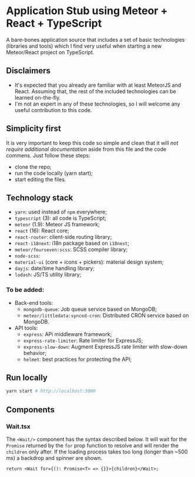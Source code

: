 # Application Stub using Meteor + React + TypeScript

A bare-bones application source that includes a set of basic technologies (libraries and tools)
which I find very useful when starting a new Meteor/React project on TypeScript.

## Disclaimers

- It's expected that you already are familiar with at least MeteorJS and React. Assuming that,
  the rest of the included technologies can be learned on-the-fly.
- I'm not an expert in any of these technologies, so I will welcome any useful contribution to
  this code.

## Simplicity first

It is very important to keep this code so simple and clean that it will _not require additional
documentation_ aside from this file and the code commens. Just follow these steps:

- clone the repo;
- run the code locally (yarn start);
- start editing the files.

## Technology stack

- `yarn`: used instead of `npm` everywhere;
- `typescript` (3): all code is TypeScript;
- `meteor` (1.9): Meteor JS framework;
- `react` (16): React core;
- `react-router`: client-side routing library;
- `react-i18next`: i18n package based on `i18next`;
- `meteor/fourseven:scss`: SCSS compiler library;
- `node-scss`:
- `material-ui` (core + icons + pickers): material design system;
- `dayjs`: date/time handling library;
- `lodash`: JS/TS utility library;

### To be added:

- Back-end tools:
  - `mongodb-queue`: Job queue service based on MongoDB;
  - `meteor/littledata:synced-cron`: Distributed CRON service based on MongoDB.
- API tools:
  - `express`: APi middleware framework;
  - `express-rate-limiter`: Rate limiter for ExpressJS;
  - `express-slow-down`: Augment ExpressJS rate limiter with slow-down behavior;
  - `helmet`: best practices for protecting the API;

## Run locally

```sh
yarn start # http://localhost:3000
```

## Components

### Wait.tsx

The `<Wait/>` component has the syntax described below. It will wait for the `Promise` returned
by the `for` prop function to resolve and will render the `children` only after. If the loading
process takes too long (longer than ~500 ms) a backdrop and spinner are shown.

```tsx
return <Wait for={(): Promise<T> => {}}>{children}</Wait>;
```
